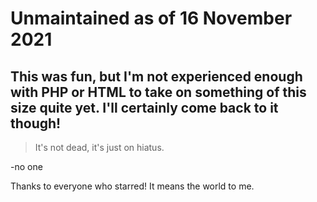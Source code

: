 # Unmaintained as of 16 November 2021 

## This was fun, but I'm not experienced enough with PHP or HTML to take on something of this size quite yet. I'll certainly come back to it though!





> It's not dead, it's just on hiatus.

-no one 


Thanks to everyone who starred! It means the world to me.
